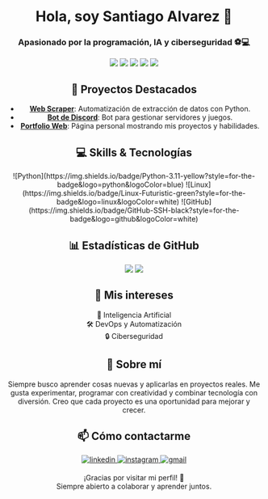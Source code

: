 <div align="center">

  <h1>Hola, soy Santiago Alvarez 👋</h1>
  <h3>Apasionado por la programación, IA y ciberseguridad ⚽💻</h3>

  <p>
    <img src="https://img.shields.io/badge/OS-Linux-blue?style=for-the-badge&logo=linux" />
    <img src="https://img.shields.io/badge/Python-3776AB?style=for-the-badge&logo=python&logoColor=white" />
    <img src="https://img.shields.io/badge/CSS-1572B6?style=for-the-badge&logo=css3&logoColor=white" />
    <img src="https://img.shields.io/badge/Git-F05032?style=for-the-badge&logo=git&logoColor=white" />
    <img src="https://img.shields.io/badge/GitHub-181717?style=for-the-badge&logo=github&logoColor=white" />
  </p>
  
  <h2>📂 Proyectos Destacados</h2>
  <ul>
    <li><b><a href="https://github.com/Santxx-svg/web-scraper">Web Scraper</a></b>: Automatización de extracción de datos con Python.</li>
    <li><b><a href="https://github.com/tu-usuario/discord-bot">Bot de Discord</a></b>: Bot para gestionar servidores y juegos.</li>
    <li><b><a href="https://github.com/Santxx-svg/portfolio">Portfolio Web</a></b>: Página personal mostrando mis proyectos y habilidades.</li>
  </ul>

  <h2>💻 Skills & Tecnologías</h2>
  <p>
![Python](https://img.shields.io/badge/Python-3.11-yellow?style=for-the-badge&logo=python&logoColor=blue) 
![Linux](https://img.shields.io/badge/Linux-Futuristic-green?style=for-the-badge&logo=linux&logoColor=white)
![GitHub](https://img.shields.io/badge/GitHub-SSH-black?style=for-the-badge&logo=github&logoColor=white)
  </p>

  <h2>📊 Estadísticas de GitHub</h2>
  <p>
    <img src="https://github-readme-stats.vercel.app/api?username=Santxx-svg&show_icons=true&theme=dark&hide_border=true" />
    <img src="https://github-readme-stats.vercel.app/api/top-langs/?username=Santxx-svg&layout=compact&theme=dark&hide_border=true" />
  </p>

  <h2>🎯 Mis intereses</h2>
  <p>
    🚀 Inteligencia Artificial<br>
    🛠️ DevOps y Automatización<br>
    🔒 Ciberseguridad<br>
  </p>

  <h2>🌟 Sobre mí</h2>
  <p>
    Siempre busco aprender cosas nuevas y aplicarlas en proyectos reales.  
    Me gusta experimentar, programar con creatividad y combinar tecnología con diversión.  
    Creo que cada proyecto es una oportunidad para mejorar y crecer.
  </p>

  <h2>📫 Cómo contactarme</h2>
  <p>
<a href="https://www.linkedin.com/in/santxx-svg" target="_blank">
  <img src="https://img.shields.io/badge/linkedin-%2300acee.svg?color=405DE6&style=for-the-badge&logo=linkedin&logoColor=white" 
       alt="linkedin" style="margin-bottom: 5px;" />
</a>
<a href="https://www.instagram.com/santxx.svg/" target="_blank">
  <img src="https://img.shields.io/badge/instagram-%ff5851db.svg?color=C13584&style=for-the-badge&logo=instagram&logoColor=white" 
       alt="instagram" style="margin-bottom: 5px;" />
</a>
<a href="mailto:santxx.svg@gmail.com" target="_blank">
  <img src="https://img.shields.io/badge/gmail-%23D14836.svg?color=EA4335&style=for-the-badge&logo=gmail&logoColor=white" 
       alt="gmail" style="margin-bottom: 5px;" />
</a>
  </p>

  <p>
    ¡Gracias por visitar mi perfil! 🚀<br>
    Siempre abierto a colaborar y aprender juntos.
  </p>

</div>
